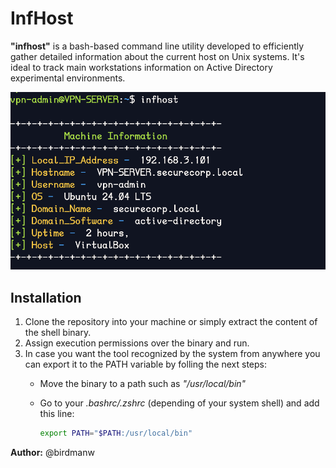 # InfHost

**"infhost"** is a bash-based command line utility developed to efficiently gather detailed information about the current host on Unix systems. It's ideal to track main workstations information on Active Directory experimental environments.

<div align="center">
  <img src="https://github.com/birdm4nw/InfHost/blob/main/images/infhost-1.png" width="800" />
</div>

## Installation
1. Clone the repository into your machine or simply extract the content of the shell binary.
2. Assign execution permissions over the binary and run.
3. In case you want the tool recognized by the system from anywhere you can export it to the PATH variable by folling the next steps:
    - Move the binary to a path such as *"/usr/local/bin"*
    - Go to your *.bashrc/.zshrc* (depending of your system shell) and add this line:
      
      ```bash
      export PATH="$PATH:/usr/local/bin"
      ```

      

**Author:** @birdmanw

